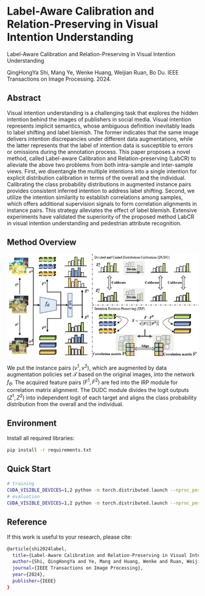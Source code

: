# Label-Aware Calibration and Relation-Preserving in Visual Intention Understanding

Label-Aware Calibration and Relation-Preserving in Visual Intention Understanding

QingHongYa Shi, Mang Ye, Wenke Huang, Weijian Ruan, Bo Du. IEEE Transactions on Image Processing. 2024.

## Abstract

Visual intention understanding is a challenging task that explores the hidden intention behind the images of publishers in social media. Visual intention represents implicit semantics, whose ambiguous definition inevitably leads to label shifting and label blemish. The former indicates that the same image delivers intention discrepancies under different data augmentations, while the latter represents that the label of intention data is susceptible to errors or omissions during the annotation process. This paper proposes a novel method, called Label-aware Calibration and Relation-preserving (LabCR) to alleviate the above two problems from both intra-sample and inter-sample views. First, we disentangle the multiple intentions into a single intention for explicit distribution calibration in terms of the overall and the individual. Calibrating the class probability distributions in augmented instance pairs provides consistent inferred intention to address label shifting. Second, we utilize the intention similarity to establish correlations among samples, which offers additional supervision signals to form correlation alignments in instance pairs. This strategy alleviates the effect of label blemish. Extensive experiments have validated the superiority of the proposed method LabCR in visual intention understanding and pedestrian attribute recognition.

## Method Overview

![image](https://github.com/ShiQingHongYa/LabCR/blob/master/images/method.png)

We put the instance pairs $(v^1,v^2)$, which are augmented by data augmentation policies set $\mathcal{T}$ based on the original images, into the network $f_\theta$. The acquired feature pairs $(F^1,F^2)$ are fed into the IRP module for correlation matrix alignment. The DUDC module divides the logit outputs $(Z^1,Z^2)$ into independent logit of each target and aligns the class probability distribution from the overall and the individual.

## Environment

Install all required libraries:

```sh
pip install -r requirements.txt
```

## Quick Start

```sh
# training
CUDA_VISIBLE_DEVICES=1,2 python -m torch.distributed.launch --nproc_per_node=2 --master_port=2316 train.py 
# evaluation
CUDA_VISIBLE_DEVICES=1,2 python -m torch.distributed.launch --nproc_per_node=2 --master_port=2316 test.py
```

## Reference

If this work is useful to your research, please cite:

```sh
@article{shi2024label,
  title={Label-Aware Calibration and Relation-Preserving in Visual Intention Understanding},
  author={Shi, QingHongYa and Ye, Mang and Huang, Wenke and Ruan, Weijian and Du, Bo},
  journal={IEEE Transactions on Image Processing},
  year={2024},
  publisher={IEEE}
}
```
